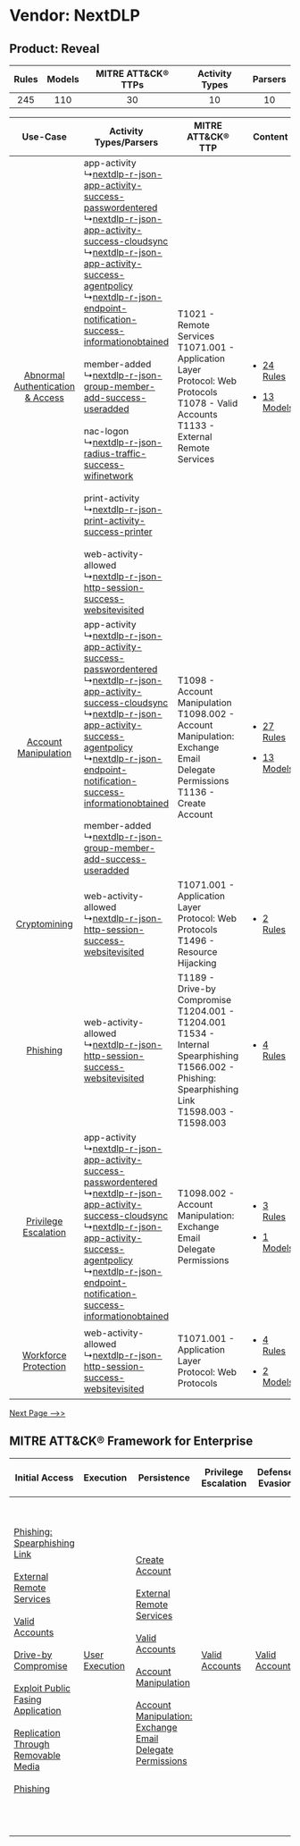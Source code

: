 Vendor: NextDLP
===============
Product: Reveal
---------------
| Rules | Models | MITRE ATT&CK® TTPs | Activity Types | Parsers |
|:-----:|:------:|:------------------:|:--------------:|:-------:|
|  245  |  110   |         30         |       10       |   10    |

|    Use-Case    | Activity Types/Parsers    | MITRE ATT&CK® TTP    | Content    |
|:----:| ---- | ---- | ---- |
| [Abnormal Authentication & Access](../../../UseCases/uc_abnormal_authentication_&_access.md) |  app-activity<br> ↳[nextdlp-r-json-app-activity-success-passwordentered](Ps/pC_nextdlprjsonappactivitysuccesspasswordentered.md)<br> ↳[nextdlp-r-json-app-activity-success-cloudsync](Ps/pC_nextdlprjsonappactivitysuccesscloudsync.md)<br> ↳[nextdlp-r-json-app-activity-success-agentpolicy](Ps/pC_nextdlprjsonappactivitysuccessagentpolicy.md)<br> ↳[nextdlp-r-json-endpoint-notification-success-informationobtained](Ps/pC_nextdlprjsonendpointnotificationsuccessinformationobtained.md)<br><br> member-added<br> ↳[nextdlp-r-json-group-member-add-success-useradded](Ps/pC_nextdlprjsongroupmemberaddsuccessuseradded.md)<br><br> nac-logon<br> ↳[nextdlp-r-json-radius-traffic-success-wifinetwork](Ps/pC_nextdlprjsonradiustrafficsuccesswifinetwork.md)<br><br> print-activity<br> ↳[nextdlp-r-json-print-activity-success-printer](Ps/pC_nextdlprjsonprintactivitysuccessprinter.md)<br><br> web-activity-allowed<br> ↳[nextdlp-r-json-http-session-success-websitevisited](Ps/pC_nextdlprjsonhttpsessionsuccesswebsitevisited.md)<br> | T1021 - Remote Services<br>T1071.001 - Application Layer Protocol: Web Protocols<br>T1078 - Valid Accounts<br>T1133 - External Remote Services<br>    | [<ul><li>24 Rules</li></ul><ul><li>13 Models</li></ul>](RM/r_m_nextdlp_reveal_Abnormal_Authentication_&_Access.md) |
|    [Account Manipulation](../../../UseCases/uc_account_manipulation.md)    |  app-activity<br> ↳[nextdlp-r-json-app-activity-success-passwordentered](Ps/pC_nextdlprjsonappactivitysuccesspasswordentered.md)<br> ↳[nextdlp-r-json-app-activity-success-cloudsync](Ps/pC_nextdlprjsonappactivitysuccesscloudsync.md)<br> ↳[nextdlp-r-json-app-activity-success-agentpolicy](Ps/pC_nextdlprjsonappactivitysuccessagentpolicy.md)<br> ↳[nextdlp-r-json-endpoint-notification-success-informationobtained](Ps/pC_nextdlprjsonendpointnotificationsuccessinformationobtained.md)<br><br> member-added<br> ↳[nextdlp-r-json-group-member-add-success-useradded](Ps/pC_nextdlprjsongroupmemberaddsuccessuseradded.md)<br>    | T1098 - Account Manipulation<br>T1098.002 - Account Manipulation: Exchange Email Delegate Permissions<br>T1136 - Create Account<br>    | [<ul><li>27 Rules</li></ul><ul><li>13 Models</li></ul>](RM/r_m_nextdlp_reveal_Account_Manipulation.md)    |
|    [Cryptomining](../../../UseCases/uc_cryptomining.md)    |  web-activity-allowed<br> ↳[nextdlp-r-json-http-session-success-websitevisited](Ps/pC_nextdlprjsonhttpsessionsuccesswebsitevisited.md)<br>    | T1071.001 - Application Layer Protocol: Web Protocols<br>T1496 - Resource Hijacking<br>    | [<ul><li>2 Rules</li></ul>](RM/r_m_nextdlp_reveal_Cryptomining.md)    |
|    [Phishing](../../../UseCases/uc_phishing.md)    |  web-activity-allowed<br> ↳[nextdlp-r-json-http-session-success-websitevisited](Ps/pC_nextdlprjsonhttpsessionsuccesswebsitevisited.md)<br>    | T1189 - Drive-by Compromise<br>T1204.001 - T1204.001<br>T1534 - Internal Spearphishing<br>T1566.002 - Phishing: Spearphishing Link<br>T1598.003 - T1598.003<br> | [<ul><li>4 Rules</li></ul>](RM/r_m_nextdlp_reveal_Phishing.md)    |
|    [Privilege Escalation](../../../UseCases/uc_privilege_escalation.md)    |  app-activity<br> ↳[nextdlp-r-json-app-activity-success-passwordentered](Ps/pC_nextdlprjsonappactivitysuccesspasswordentered.md)<br> ↳[nextdlp-r-json-app-activity-success-cloudsync](Ps/pC_nextdlprjsonappactivitysuccesscloudsync.md)<br> ↳[nextdlp-r-json-app-activity-success-agentpolicy](Ps/pC_nextdlprjsonappactivitysuccessagentpolicy.md)<br> ↳[nextdlp-r-json-endpoint-notification-success-informationobtained](Ps/pC_nextdlprjsonendpointnotificationsuccessinformationobtained.md)<br>    | T1098.002 - Account Manipulation: Exchange Email Delegate Permissions<br>    | [<ul><li>3 Rules</li></ul><ul><li>1 Models</li></ul>](RM/r_m_nextdlp_reveal_Privilege_Escalation.md)    |
|    [Workforce Protection](../../../UseCases/uc_workforce_protection.md)    |  web-activity-allowed<br> ↳[nextdlp-r-json-http-session-success-websitevisited](Ps/pC_nextdlprjsonhttpsessionsuccesswebsitevisited.md)<br>    | T1071.001 - Application Layer Protocol: Web Protocols<br>    | [<ul><li>4 Rules</li></ul><ul><li>2 Models</li></ul>](RM/r_m_nextdlp_reveal_Workforce_Protection.md)    |
[Next Page -->>](2_ds_nextdlp_reveal.md)

MITRE ATT&CK® Framework for Enterprise
--------------------------------------
| Initial Access                                                                                                                                                                                                                                                                                                                                                                                                                                                                                                                                           | Execution                                                           | Persistence                                                                                                                                                                                                                                                                                                                                                                                                    | Privilege Escalation                                                | Defense Evasion                                                     | Credential Access                                                          | Discovery                                                                         | Lateral Movement                                                                                                                                                                                                                        | Collection                                                                                                                                                            | Command and Control                                                                                                                                                                                                                                                                                                                                                                                                                                                                                                                                                        | Exfiltration                                                                                                                                                                                                                                                                                                                                                                                                                                                                                                                                                               | Impact                                                                  |
| -------------------------------------------------------------------------------------------------------------------------------------------------------------------------------------------------------------------------------------------------------------------------------------------------------------------------------------------------------------------------------------------------------------------------------------------------------------------------------------------------------------------------------------------------------- | ------------------------------------------------------------------- | -------------------------------------------------------------------------------------------------------------------------------------------------------------------------------------------------------------------------------------------------------------------------------------------------------------------------------------------------------------------------------------------------------------- | ------------------------------------------------------------------- | ------------------------------------------------------------------- | -------------------------------------------------------------------------- | --------------------------------------------------------------------------------- | --------------------------------------------------------------------------------------------------------------------------------------------------------------------------------------------------------------------------------------- | --------------------------------------------------------------------------------------------------------------------------------------------------------------------- | -------------------------------------------------------------------------------------------------------------------------------------------------------------------------------------------------------------------------------------------------------------------------------------------------------------------------------------------------------------------------------------------------------------------------------------------------------------------------------------------------------------------------------------------------------------------------- | -------------------------------------------------------------------------------------------------------------------------------------------------------------------------------------------------------------------------------------------------------------------------------------------------------------------------------------------------------------------------------------------------------------------------------------------------------------------------------------------------------------------------------------------------------------------------- | ----------------------------------------------------------------------- |
| [Phishing: Spearphishing Link](https://attack.mitre.org/techniques/T1566/002)<br><br>[External Remote Services](https://attack.mitre.org/techniques/T1133)<br><br>[Valid Accounts](https://attack.mitre.org/techniques/T1078)<br><br>[Drive-by Compromise](https://attack.mitre.org/techniques/T1189)<br><br>[Exploit Public Fasing Application](https://attack.mitre.org/techniques/T1190)<br><br>[Replication Through Removable Media](https://attack.mitre.org/techniques/T1091)<br><br>[Phishing](https://attack.mitre.org/techniques/T1566)<br><br> | [User Execution](https://attack.mitre.org/techniques/T1204)<br><br> | [Create Account](https://attack.mitre.org/techniques/T1136)<br><br>[External Remote Services](https://attack.mitre.org/techniques/T1133)<br><br>[Valid Accounts](https://attack.mitre.org/techniques/T1078)<br><br>[Account Manipulation](https://attack.mitre.org/techniques/T1098)<br><br>[Account Manipulation: Exchange Email Delegate Permissions](https://attack.mitre.org/techniques/T1098/002)<br><br> | [Valid Accounts](https://attack.mitre.org/techniques/T1078)<br><br> | [Valid Accounts](https://attack.mitre.org/techniques/T1078)<br><br> | [OS Credential Dumping](https://attack.mitre.org/techniques/T1003)<br><br> | [File and Directory Discovery](https://attack.mitre.org/techniques/T1083)<br><br> | [Remote Services](https://attack.mitre.org/techniques/T1021)<br><br>[Replication Through Removable Media](https://attack.mitre.org/techniques/T1091)<br><br>[Internal Spearphishing](https://attack.mitre.org/techniques/T1534)<br><br> | [Email Collection](https://attack.mitre.org/techniques/T1114)<br><br>[Email Collection: Email Forwarding Rule](https://attack.mitre.org/techniques/T1114/003)<br><br> | [Web Service](https://attack.mitre.org/techniques/T1102)<br><br>[Application Layer Protocol: Web Protocols](https://attack.mitre.org/techniques/T1071/001)<br><br>[Dynamic Resolution](https://attack.mitre.org/techniques/T1568)<br><br>[Dynamic Resolution: Domain Generation Algorithms](https://attack.mitre.org/techniques/T1568/002)<br><br>[Proxy: Multi-hop Proxy](https://attack.mitre.org/techniques/T1090/003)<br><br>[Application Layer Protocol](https://attack.mitre.org/techniques/T1071)<br><br>[Proxy](https://attack.mitre.org/techniques/T1090)<br><br> | [Exfiltration Over Physical Medium: Exfiltration over USB](https://attack.mitre.org/techniques/T1052/001)<br><br>[Exfiltration Over C2 Channel](https://attack.mitre.org/techniques/T1041)<br><br>[Exfiltration Over Physical Medium](https://attack.mitre.org/techniques/T1052)<br><br>[Automated Exfiltration](https://attack.mitre.org/techniques/T1020)<br><br>[Exfiltration Over Web Service: Exfiltration to Cloud Storage](https://attack.mitre.org/techniques/T1567/002)<br><br>[Exfiltration Over Web Service](https://attack.mitre.org/techniques/T1567)<br><br> | [Resource Hijacking](https://attack.mitre.org/techniques/T1496)<br><br> |